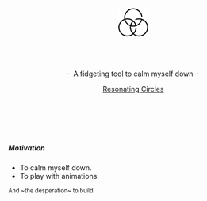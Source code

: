 <br />
<p align="center">
    <img src="assets/icon.png">
</p>

<br />
<br />

<p align="center">&nbsp;·&nbsp; A fidgeting tool to calm myself down &nbsp;·&nbsp;</p>
<p align="center"><a href="https://tusharnankani.github.io/">Resonating Circles</a></p>

<br />
<br />
<br />
<br />

##### Motivation

- To calm myself down.
- To play with animations.

<sup>And ~the desperation~ to build.</sup>